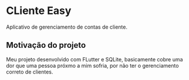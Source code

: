 # CLiente Easy

Aplicativo de gerenciamento de contas de cliente.

## Motivação do projeto

Meu projeto desenvolvido com FLutter e SQLite, basicamente 
cobre uma dor que uma pessoa próxmo a mim sofria, por não 
ter o gerenciamento correto de clientes.
